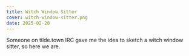 ```yaml
---
title: Witch Window Sitter
cover: witch-window-sitter.png
date: 2025-02-20
---
```

Someone on tilde.town IRC gave me the idea to sketch a witch window sitter, so here we are.